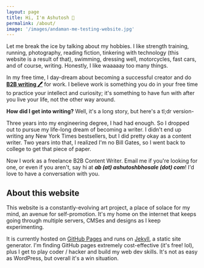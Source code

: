```yaml
---
layout: page
title: Hi, I'm Ashutosh 👋
permalink: /about/
image: '/images/andaman-me-testing-website.jpg'
---
```


Let me break the ice by talking about my hobbies. I like strength training, running, photography, reading fiction, tinkering with technology (this website is a result of that), swimming, dressing well, motorcycles, fast cars, and of course, writing. Honestly, I like waaaaay too many things. 

In my free time, I day-dream about becoming a successful creator and do **[B2B writing 🖊️](https://ashutoshbhosale.com/work/)** for work. I believe work is something you do in your free time to practice your intellect and curiosity; it's something to have fun with after you live your life, not the other way around. 

**How did I get into writing?** Well, it's a long story, but here's a tl;dr version-

Three years into my engineering degree, I had had enough. So I dropped out to pursue my life-long dream of becoming a writer. I didn't end up writing any New York Times bestsellers, but I did pretty okay as a content writer. Two years into that, I realized I'm no Bill Gates, so I went back to college to get that piece of paper. 

Now I work as a freelance B2B Content Writer. Email me if you're looking for one, or even if you aren't, say hi at ***ab (at) ashutoshbhosale (dot) com***! I'd love to have a conversation with you.

## About this website

This website is a constantly-evolving art project, a place of solace for my mind, an avenue for self-promotion. It's my home on the internet that keeps going through multiple servers, CMSes and designs as I keep experimenting.

It is currently hosted on [GitHub Pages](https://pages.github.com/) and runs on [Jekyll](https://jekyllrb.com/), a static site generator. I'm finding GitHub pages extremely cost-effective (it's free! lol), plus I get to play coder / hacker and build my web dev skills. It's not as easy as WordPress, but overall it's a win situation.